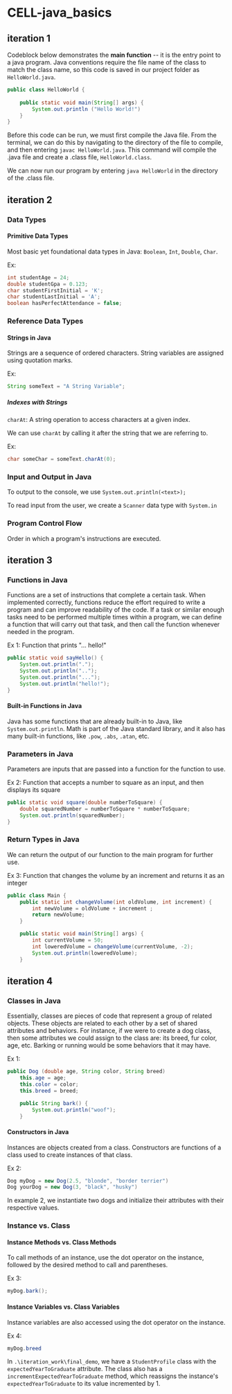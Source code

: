 # CELL-java_basics

## iteration 1

Codeblock below demonstrates the **main function** -- it is the entry point to a java program. Java conventions require the file name of the class to match the class name, so this code is saved in our project folder as `HelloWorld.java`.

```java
public class HelloWorld {
    
    public static void main(String[] args) {
        System.out.println ("Hello World!")
    }
}
```

Before this code can be run, we must first compile the Java file. From the terminal, we can do this by navigating to the directory of the file to compile, and then entering `javac HelloWorld.java`. This command will compile the .java file and create a .class file, `HelloWorld.class`.

We can now run our program by entering `java HelloWorld` in the directory of the .class file.

## iteration 2

### Data Types

#### Primitive Data Types

Most basic yet foundational data types in Java: `Boolean`, `Int`, `Double`, `Char`.

Ex:

```java
int studentAge = 24;
double studentGpa = 0.123;
char studentFirstInitial = 'K';
char studentLastInitial = 'A';
boolean hasPerfectAttendance = false;
```

### Reference Data Types

#### Strings in Java

Strings are a sequence of ordered characters. String variables are assigned using quotation marks.

Ex:

```java
String someText = "A String Variable";
```

##### Indexes with Strings

`charAt`: A string operation to access characters at a given index.

We can use `charAt` by calling it after the string that we are referring to.

Ex:

```java
char someChar = someText.charAt(0);
```

### Input and Output in Java

To output to the console, we use `System.out.println(<text>);`

To read input from the user, we create a `Scanner` data type with `System.in`

### Program Control Flow

Order in which a program's instructions are executed.


## iteration 3

### Functions in Java

Functions are a set of instructions that complete a certain task. When implemented correctly, functions reduce the effort required to write a program and can improve readability of the code. If a task or similar enough tasks need to be performed multiple times within a program, we can define a function that will carry out that task, and then call the function whenever needed in the program.


Ex 1: Function that prints "... hello!"
```java
public static void sayHello() {
    System.out.println(".");
    System.out.println("..");
    System.out.println("...");
    System.out.println("hello!");
}
```

#### Built-in Functions in Java
Java has some functions that are already built-in to Java, like `System.out.println`. Math is part of the Java standard library, and it also has many built-in functions, like `.pow`, `.abs`, `.atan`, etc.

### Parameters in Java
Parameters are inputs that are passed into a function for the function to use.

Ex 2: Function that accepts a number to square as an input, and then displays its square
```java
public static void square(double numberToSquare) {
    double squaredNumber = numberToSquare * numberToSquare;
    System.out.println(squaredNumber);
}
```

### Return Types in Java
We can return the output of our function to the main program for further use.

Ex 3: Function that changes the volume by an increment and returns it as an integer
```java
public class Main {
    public static int changeVolume(int oldVolume, int increment) {
        int newVolume = oldVolume + increment ;
        return newVolume;
    }

    public static void main(String[] args) {
        int currentVolume = 50;
        int loweredVolume = changeVolume(currentVolume, -2);
        System.out.println(loweredVolume);
    }
```

## iteration 4

### Classes in Java

Essentially, classes are pieces of code that represent a group of related objects. These objects are related to each other by a set of shared attributes and behaviors. For instance, if we were to create a dog class, then some attributes we could assign to the class are: its breed, fur color, age, etc. Barking or running would be some behaviors that it may have.

Ex 1:
```java
public Dog (double age, String color, String breed)
    this.age = age;
    this.color = color;
    this.breed = breed;

    public String bark() {
        System.out.println("woof");
    }
```

#### Constructors in Java
Instances are objects created from a class. Constructors are functions of a class used to create instances of that class. 

Ex 2:
```java
Dog myDog = new Dog(2.5, "blonde", "border terrier")
Dog yourDog = new Dog(3, "black", "husky")
```

In example 2, we instantiate two dogs and initialize their attributes with their respective values.

### Instance vs. Class

#### Instance Methods vs. Class Methods
To call methods of an instance, use the dot operator on the instance, followed by the desired method to call and parentheses.

Ex 3:
```java
myDog.bark();
```

#### Instance Variables vs. Class Variables
Instance variables are also accessed using the dot operator on the instance.

Ex 4:
```java
myDog.breed
```

In `.\iteration_work\final_demo`, we have a `StudentProfile` class with the `expectedYearToGraduate` attribute. The class also has a `incrementExpectedYearToGraduate` method, which reassigns the instance's `expectedYearToGraduate` to its value incremented by 1.